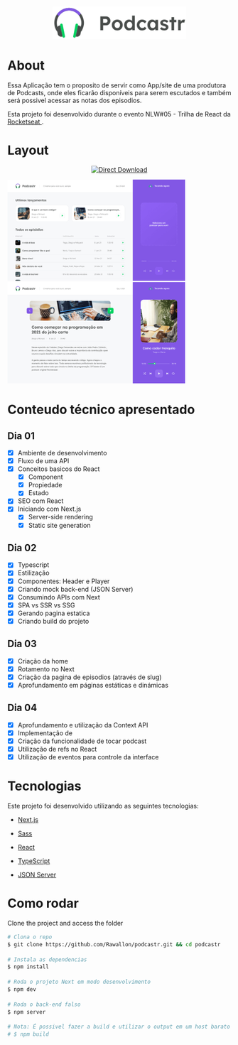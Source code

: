 <p align="center">
   <img src="./.readme/logo.svg" alt="Podcastr" width="300"/>
</p>

# About

Essa Aplicação tem o proposito de servir como App/site de uma produtora de Podcasts, onde eles ficarão disponíveis para serem escutados e também será possivel acessar as notas dos episodios.

Esta projeto foi desenvolvido durante o evento NLW#05 - Trilha de React da <a href="https://rocketseat.com.br"> Rocketseat </a>.

# Layout

<p align="center">
    <a title="Open with figma" href="https://www.figma.com/file/gyvOlWGBJQNdIjg69PxSZC/Podcastr?node-id=160%3A2761">
        <img alt="Direct Download" src="https://img.shields.io/badge/Open%20With%20Figma-black?style=plastic&logo=figma&logoColor=red" width="200px" />
    </a>
</p>

<img src="./.readme/first.png" width="400px">
<img src="./.readme/second.png" width="400px">

# Conteudo técnico apresentado

## Dia 01

- [x] Ambiente de desenvolvimento
- [x] Fluxo de uma API
- [x] Conceitos basicos do React
  - [x] Component
  - [x] Propiedade
  - [x] Estado
- [x] SEO com React
- [x] Iniciando com Next.js
  - [x] Server-side rendering
  - [x] Static site generation

## Dia 02

- [x] Typescript
- [x] Estilização
- [x] Componentes: Header e Player
- [x] Criando mock back-end (JSON Server)
- [x] Consumindo APIs com Next
- [x] SPA vs SSR vs SSG
- [x] Gerando pagina estatica
- [x] Criando build do projeto

## Dia 03

- [x] Criação da home
- [x] Rotamento no Next
- [x] Criação da pagina de episodios (através de slug)
- [x] Aprofundamento em páginas estáticas e dinámicas

## Dia 04

- [x] Aprofundamento e utilização da Context API
- [x] Implementação de <audio>
- [x] Criação da funcionalidade de tocar podcast
- [x] Utilização de refs no React
- [x] Utilização de eventos para controle da interface

# Tecnologias

Este projeto foi desenvolvido utilizando as seguintes tecnologias:

- [Next.js](https://nextjs.org/)
- [Sass](https://sass-lang.com/)
- [React](https://reactjs.org/)
- [TypeScript](https://www.typescriptlang.org/)

- [JSON Server](https://github.com/typicode/json-server)

# Como rodar

Clone the project and access the folder

```bash
# Clona o repo
$ git clone https://github.com/Rawallon/podcastr.git && cd podcastr

# Instala as dependencias
$ npm install

# Roda o projeto Next em modo desenvolvimento
$ npm dev

# Roda o back-end falso
$ npm server

# Nota: É possivel fazer a build e utilizar o output em um host barato
# $ npm build

```
